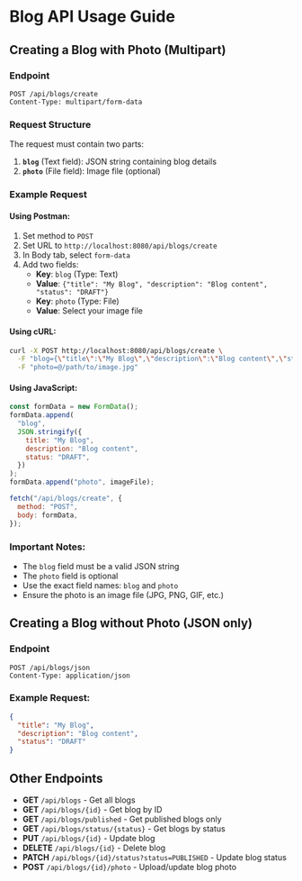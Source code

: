 # Blog API Usage Guide

## Creating a Blog with Photo (Multipart)

### Endpoint

```
POST /api/blogs/create
Content-Type: multipart/form-data
```

### Request Structure

The request must contain two parts:

1. **`blog`** (Text field): JSON string containing blog details
2. **`photo`** (File field): Image file (optional)

### Example Request

#### Using Postman:

1. Set method to `POST`
2. Set URL to `http://localhost:8080/api/blogs/create`
3. In Body tab, select `form-data`
4. Add two fields:
   - **Key**: `blog` (Type: Text)
   - **Value**: `{"title": "My Blog", "description": "Blog content", "status": "DRAFT"}`
   - **Key**: `photo` (Type: File)
   - **Value**: Select your image file

#### Using cURL:

```bash
curl -X POST http://localhost:8080/api/blogs/create \
  -F "blog={\"title\":\"My Blog\",\"description\":\"Blog content\",\"status\":\"DRAFT\"}" \
  -F "photo=@/path/to/image.jpg"
```

#### Using JavaScript:

```javascript
const formData = new FormData();
formData.append(
  "blog",
  JSON.stringify({
    title: "My Blog",
    description: "Blog content",
    status: "DRAFT",
  })
);
formData.append("photo", imageFile);

fetch("/api/blogs/create", {
  method: "POST",
  body: formData,
});
```

### Important Notes:

- The `blog` field must be a valid JSON string
- The `photo` field is optional
- Use the exact field names: `blog` and `photo`
- Ensure the photo is an image file (JPG, PNG, GIF, etc.)

## Creating a Blog without Photo (JSON only)

### Endpoint

```
POST /api/blogs/json
Content-Type: application/json
```

### Example Request:

```json
{
  "title": "My Blog",
  "description": "Blog content",
  "status": "DRAFT"
}
```

## Other Endpoints

- **GET** `/api/blogs` - Get all blogs
- **GET** `/api/blogs/{id}` - Get blog by ID
- **GET** `/api/blogs/published` - Get published blogs only
- **GET** `/api/blogs/status/{status}` - Get blogs by status
- **PUT** `/api/blogs/{id}` - Update blog
- **DELETE** `/api/blogs/{id}` - Delete blog
- **PATCH** `/api/blogs/{id}/status?status=PUBLISHED` - Update blog status
- **POST** `/api/blogs/{id}/photo` - Upload/update blog photo
